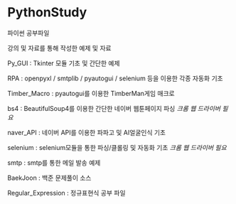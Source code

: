 # PythonStudy
파이썬 공부파일

강의 및 자료를 통해 작성한 예제 및 자료

Py_GUI : Tkinter 모듈 기초 및 간단한 예제

RPA : openpyxl  / smtplib / pyautogui / selenium 등을 이용한 각종 자동화 기초

Timber_Macro : pyautogui를 이용한 TimberMan게임 매크로

bs4 : BeautifulSoup4를 이용한 간단한 네이버 웹툰페이지 파싱 *크롬 웹 드라이버 필요*

naver_API : 네이버 API를 이용한 파파고 및 AI얼굴인식 기초

selenium : selenium모듈을 통한 파싱/클롤링 및 자동화 기초  *크롬 웹 드라이버 필요*

smtp : smtp를 통한 메일 발송 예제

BaekJoon : 백준 문제풀이 소스

Regular_Expression : 정규표현식 공부 파일
